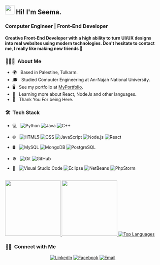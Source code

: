 <h2><img src="https://user-images.githubusercontent.com/18350557/176309783-0785949b-9127-417c-8b55-ab5a4333674e.gif" width="30px"> Hi! I'm Seema.</h2>

<h3> Computer Engineer | Front-End Developer </h3>
<h4>Creative Front-End Developer with a high ability to turn UI/UX designs into real websites using modern technologies. Don't hesitate to contact me, I really like making new friends 🤗 </h4>
<h3> 👩🏻‍💻 &nbsp;About Me </h3>

- 🌍 &nbsp; Based in Palestine, Tulkarm.
- 🎓 &nbsp; Studied Computer Engineering at An-Najah National University.
- 🖥️ &nbsp; See my portfolio at [MyPortfolio](https://seema-nassar.netlify.app).
- 🧠 &nbsp; Learning more about React, NodeJs and other languages.
- 🤗 &nbsp; Thank You For being Here.

<h3> 🛠 &nbsp;Tech Stack</h3>

- 💻 &nbsp;
  ![Python](https://img.shields.io/badge/-Python-333333?style=flat&logo=python)
  ![Java](https://img.shields.io/badge/-Java-333333?style=flat&logo=Java&logoColor=007396)
  ![C++](https://img.shields.io/badge/-C++-333333?style=flat&logo=C%2B%2B&logoColor=00599C)
- 🌐 &nbsp;
  ![HTML5](https://img.shields.io/badge/-HTML5-333333?style=flat&logo=HTML5)
  ![CSS](https://img.shields.io/badge/-CSS-333333?style=flat&logo=CSS3&logoColor=1572B6)
  ![JavaScript](https://img.shields.io/badge/-JavaScript-333333?style=flat&logo=javascript)
  ![Node.js](https://img.shields.io/badge/-Node.js-333333?style=flat&logo=node.js)
  ![React](https://img.shields.io/badge/-React-333333?style=flat&logo=react)
- 🛢 &nbsp;
  ![MySQL](https://img.shields.io/badge/-MySQL-333333?style=flat&logo=mysql)
  ![MongoDB](https://img.shields.io/badge/-MongoDB-333333?style=flat&logo=mongodb)
  ![PostgreSQL](https://img.shields.io/badge/-PostgreSQL-333333?style=flat&logo=postgresql)

- ⚙️ &nbsp;
  ![Git](https://img.shields.io/badge/-Git-333333?style=flat&logo=git)
  ![GitHub](https://img.shields.io/badge/-GitHub-333333?style=flat&logo=github)
- 🔧 &nbsp;
 ![Visual Studio Code](https://img.shields.io/badge/-Visual%20Studio%20Code-333333?style=flat&logo=visual-studio-code&logoColor=007ACC)
 ![Eclipse](https://img.shields.io/badge/-Eclipse-333333?style=flat&logo=eclipse-ide&logoColor=2C2255)
 ![NetBeans](https://img.shields.io/badge/-NetBeans-333333?style=flat&logo=apache-netbeans-ide&logoColor=1B6AC6)
 ![PhpStorm](https://img.shields.io/badge/-PhpStorm-333333?style=flat&logo=phpstorm&logoColor=blue)

<br/>

<a href="https://github.com/SeemaNassar">
  <img height="180em" src="https://github-readme-stats.vercel.app/api?username=SeemaNassar&theme=buefy&show_icons=true" />
  <img height="180em" src="https://github-readme-stats.vercel.app/api/top-langs/?username=SeemaNassar&theme=buefy&layout=compact" />
  <img src="https://github-readme-stats.vercel.app/api/top-langs/?username=SeemaNassar&langs_count=10&title_color=0891b2&text_color=ffffff&icon_color=0891b2&bg_color=1c1917&hide_border=true&locale=en&custom_title=Top%20%Languages" alt="Top Languages" />
</a>

<br/>

<h3> 🤝🏻 &nbsp;Connect with Me </h3>

<p align="center">
  <a href="https://www.linkedin.com/in/seema-nassar-43698224b/"><img alt="LinkedIn" src="https://img.shields.io/badge/LinkedIn-Seema%20Nassar-2196f3?style=flat-square&logo=linkedin&logoColor=white"></a>
  <a href="https://www.facebook.com/sema.nassar.7/"><img alt="Facebook" src="https://img.shields.io/badge/Facebook-seemanassar-9c27b0?style=flat-square&logo=facebook&logoColor=white"></a>
  <a href="mailto:seemanassar3@gmail.com"><img alt="Email" src="https://img.shields.io/badge/Email-seemanassar3@gmail.com-ff5722?style=flat-square&logo=gmail&logoColor=white"></a>
</p>


